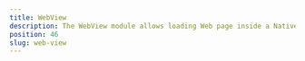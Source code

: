 ```yaml
---
title: WebView
description: The WebView module allows loading Web page inside a NativeScript application or displaying static HTML content with rich CSS. The component can be used for more advanced scenarios and for displaying dynamic HTML content.
position: 46
slug: web-view
---
```

